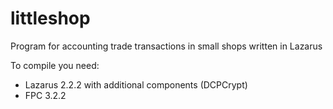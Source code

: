 # littleshop
Рrogram for accounting trade transactions in small shops written in Lazarus


To compile you need:
- Lazarus 2.2.2 with additional components
    (DCPCrypt)
- FPC 3.2.2
